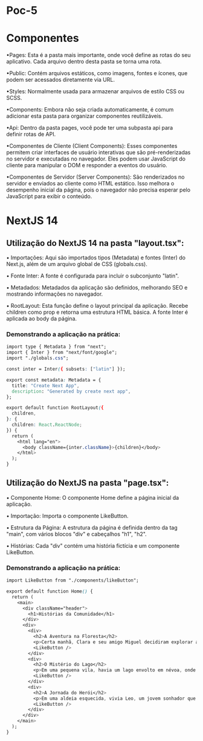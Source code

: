 # Poc-5
# Componentes
•Pages: Esta é a pasta mais importante, onde você define as rotas do seu aplicativo. Cada arquivo dentro desta pasta se torna uma rota.

•Public: Contém arquivos estáticos, como imagens, fontes e ícones, que podem ser acessados diretamente via URL.

•Styles: Normalmente usada para armazenar arquivos de estilo CSS ou SCSS.

•Components: Embora não seja criada automaticamente, é comum adicionar esta pasta para organizar componentes reutilizáveis.

•Api: Dentro da pasta pages, você pode ter uma subpasta api para definir rotas de API.

•Componentes de Cliente (Client Components): Esses componentes permitem criar interfaces de usuário interativas que são pré-renderizadas no servidor e executadas no navegador. Eles podem usar JavaScript do cliente para manipular o DOM e responder a eventos do usuário.

•Componentes de Servidor (Server Components): São renderizados no servidor e enviados ao cliente como HTML estático. Isso melhora o desempenho inicial da página, pois o navegador não precisa esperar pelo JavaScript para exibir o conteúdo.


# NextJS 14
## Utilização do NextJS 14 na pasta "layout.tsx":
• Importações: Aqui são importados tipos (Metadata) e fontes (Inter) do Next.js, além de um arquivo global de CSS (globals.css).

• Fonte Inter: A fonte é configurada para incluir o subconjunto "latin".

• Metadados: Metadados da aplicação são definidos, melhorando SEO e mostrando informações no navegador.

• RootLayout: Esta função define o layout principal da aplicação. Recebe children como prop e retorna uma estrutura HTML básica. A fonte Inter é aplicada ao body da página.
### Demonstrando a aplicação na prática: 
```css
import type { Metadata } from "next";
import { Inter } from "next/font/google";
import "./globals.css";

const inter = Inter({ subsets: ["latin"] });

export const metadata: Metadata = {
  title: "Create Next App",
  description: "Generated by create next app",
};

export default function RootLayout({
  children,
}: {
  children: React.ReactNode;
}) {
  return (
    <html lang="en">
      <body className={inter.className}>{children}</body>
    </html>
  );
}
```
## Utilização do NextJS na pasta "page.tsx":
• Componente Home: O componente Home define a página inicial da aplicação.

• Importação: Importa o componente LikeButton.

• Estrutura da Página: A estrutura da página é definida dentro da tag "main", com vários blocos "div" e cabeçalhos "h1", "h2".

• Histórias: Cada "div" contém uma história fictícia e um componente LikeButton.
### Demonstrando a aplicação na prática: 
```css
import LikeButton from "./components/likeButton";

export default function Home() {
  return (
    <main>
      <div className="header">
        <h1>Histórias da Comunidade</h1>
      </div>
      <div>
        <div>
          <h2>A Aventura na Floresta</h2>
          <p>Certa manhã, Clara e seu amigo Miguel decidiram explorar a floresta atrás de suas casas. Com mochilas cheias de lanches e uma lanterna, eles seguiram por um caminho coberto de folhas. Logo, encontraram uma caverna misteriosa. Curiosos, entraram e descobriram desenhos antigos nas paredes, contando histórias de criaturas mágicas. Enquanto exploravam, um pequeno dragão verde apareceu, parecendo perdido. Juntos, eles ajudaram o dragão a encontrar seu lar, enfrentando desafios e desvendando segredos da floresta. Ao final da aventura, Clara e Miguel prometeram voltar, sabendo que a amizade e a coragem os levariam a novas descobertas.</p>
          <LikeButton />
        </div>
        <div>
          <h2>O Mistério do Lago</h2>
          <p>Em uma pequena vila, havia um lago envolto em névoa, onde os habitantes sussurravam sobre um tesouro perdido. Intrigados, Lara e João decidiram investigar. Armados com lanternas, eles se aproximaram da água e avistaram uma luz estranha no fundo. Ao mergulharem, encontraram um baú enferrujado. Com dificuldade, conseguiram abri-lo e descobriram não ouro, mas objetos antigos que contavam a história da vila. Entre eles, uma medalha brilhante que pertencera a um herói local. Com o mistério resolvido, os amigos saíram do lago não apenas com relíquias, mas também com uma nova apreciação por sua história.</p>
          <LikeButton />
        </div>
        <div>
          <h2>A Jornada do Herói</h2>
          <p>Em uma aldeia esquecida, vivia Leo, um jovem sonhador que ansiava por aventuras. Um dia, um sábio ancião revelou a ele uma profecia: apenas um verdadeiro herói poderia recuperar a joia da coragem, roubada por um dragão temido. Determinado, Leo partiu em uma jornada, enfrentando desafios como florestas sombrias e montanhas traiçoeiras. Com a ajuda de amigos leais — uma águia sábia e uma guerreira destemida — ele finalmente confrontou o dragão. Usando astúcia e coragem, Leo não apenas recuperou a joia, mas também fez um pacto de paz com a criatura. Ao retornar para a aldeia, Leo se tornou um símbolo de bravura e amizade, provando que o verdadeiro heroísmo está em compreender e unir corações.</p>
          <LikeButton />
        </div>
      </div>
    </main>
  );
}
```
